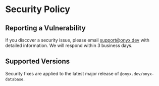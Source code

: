 # Security Policy

## Reporting a Vulnerability

If you discover a security issue, please email support@onyx.dev with detailed information. We will respond within 3 business days.

## Supported Versions

Security fixes are applied to the latest major release of `@onyx.dev/onyx-database`.
